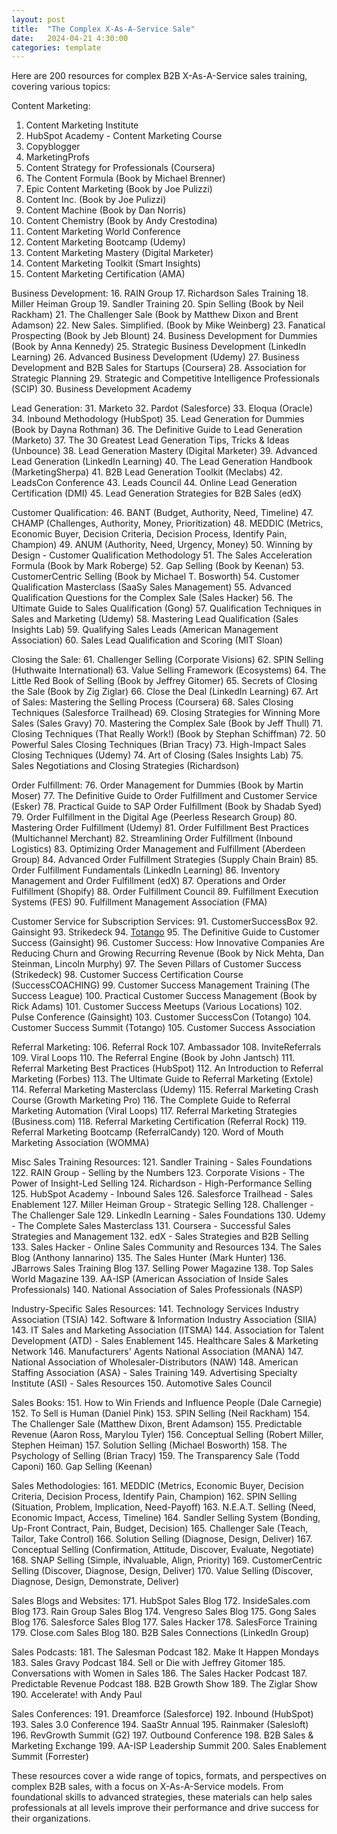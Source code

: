 ```yaml
---
layout: post
title:  "The Complex X-As-A-Service Sale"
date:   2024-04-21 4:30:00
categories: template
---
```


Here are 200 resources for complex B2B X-As-A-Service sales training, covering various topics:

Content Marketing:
1. Content Marketing Institute
2. HubSpot Academy - Content Marketing Course
3. Copyblogger
4. MarketingProfs
5. Content Strategy for Professionals (Coursera)
6. The Content Formula (Book by Michael Brenner)
7. Epic Content Marketing (Book by Joe Pulizzi)
8. Content Inc. (Book by Joe Pulizzi)
9. Content Machine (Book by Dan Norris)
10. Content Chemistry (Book by Andy Crestodina)
11. Content Marketing World Conference
12. Content Marketing Bootcamp (Udemy)
13. Content Marketing Mastery (Digital Marketer)
14. Content Marketing Toolkit (Smart Insights)
15. Content Marketing Certification (AMA)

Business Development:
16. RAIN Group
17. Richardson Sales Training
18. Miller Heiman Group
19. Sandler Training
20. Spin Selling (Book by Neil Rackham)
21. The Challenger Sale (Book by Matthew Dixon and Brent Adamson)
22. New Sales. Simplified. (Book by Mike Weinberg)
23. Fanatical Prospecting (Book by Jeb Blount)
24. Business Development for Dummies (Book by Anna Kennedy)
25. Strategic Business Development (LinkedIn Learning)
26. Advanced Business Development (Udemy)
27. Business Development and B2B Sales for Startups (Coursera)
28. Association for Strategic Planning
29. Strategic and Competitive Intelligence Professionals (SCIP)
30. Business Development Academy

Lead Generation:
31. Marketo
32. Pardot (Salesforce)
33. Eloqua (Oracle)
34. Inbound Methodology (HubSpot)
35. Lead Generation for Dummies (Book by Dayna Rothman)
36. The Definitive Guide to Lead Generation (Marketo)
37. The 30 Greatest Lead Generation Tips, Tricks & Ideas (Unbounce)
38. Lead Generation Mastery (Digital Marketer)
39. Advanced Lead Generation (LinkedIn Learning)
40. The Lead Generation Handbook (MarketingSherpa)
41. B2B Lead Generation Toolkit (Meclabs)
42. LeadsCon Conference
43. Leads Council
44. Online Lead Generation Certification (DMI)
45. Lead Generation Strategies for B2B Sales (edX)

Customer Qualification:
46. BANT (Budget, Authority, Need, Timeline)
47. CHAMP (Challenges, Authority, Money, Prioritization)
48. MEDDIC (Metrics, Economic Buyer, Decision Criteria, Decision Process, Identify Pain, Champion)
49. ANUM (Authority, Need, Urgency, Money)
50. Winning by Design - Customer Qualification Methodology
51. The Sales Acceleration Formula (Book by Mark Roberge)
52. Gap Selling (Book by Keenan)
53. CustomerCentric Selling (Book by Michael T. Bosworth)
54. Customer Qualification Masterclass (SaaSy Sales Management)
55. Advanced Qualification Questions for the Complex Sale (Sales Hacker)
56. The Ultimate Guide to Sales Qualification (Gong)
57. Qualification Techniques in Sales and Marketing (Udemy)
58. Mastering Lead Qualification (Sales Insights Lab)
59. Qualifying Sales Leads (American Management Association)
60. Sales Lead Qualification and Scoring (MIT Sloan)

Closing the Sale:
61. Challenger Selling (Corporate Visions)
62. SPIN Selling (Huthwaite International)
63. Value Selling Framework (Ecosystems)
64. The Little Red Book of Selling (Book by Jeffrey Gitomer)
65. Secrets of Closing the Sale (Book by Zig Ziglar)
66. Close the Deal (LinkedIn Learning)
67. Art of Sales: Mastering the Selling Process (Coursera)
68. Sales Closing Techniques (Salesforce Trailhead)
69. Closing Strategies for Winning More Sales (Sales Gravy)
70. Mastering the Complex Sale (Book by Jeff Thull)
71. Closing Techniques (That Really Work!) (Book by Stephan Schiffman)
72. 50 Powerful Sales Closing Techniques (Brian Tracy)
73. High-Impact Sales Closing Techniques (Udemy)
74. Art of Closing (Sales Insights Lab)
75. Sales Negotiations and Closing Strategies (Richardson)

Order Fulfillment:
76. Order Management for Dummies (Book by Martin Moser)
77. The Definitive Guide to Order Fulfillment and Customer Service (Esker)
78. Practical Guide to SAP Order Fulfillment (Book by Shadab Syed)
79. Order Fulfillment in the Digital Age (Peerless Research Group)
80. Mastering Order Fulfillment (Udemy)
81. Order Fulfillment Best Practices (Multichannel Merchant)
82. Streamlining Order Fulfillment (Inbound Logistics)
83. Optimizing Order Management and Fulfillment (Aberdeen Group)
84. Advanced Order Fulfillment Strategies (Supply Chain Brain)
85. Order Fulfillment Fundamentals (LinkedIn Learning)
86. Inventory Management and Order Fulfillment (edX)
87. Operations and Order Fulfillment (Shopify)
88. Order Fulfillment Council
89. Fulfillment Execution Systems (FES)
90. Fulfillment Management Association (FMA)

Customer Service for Subscription Services:
91. CustomerSuccessBox
92. Gainsight
93. Strikedeck
94. [Totango](https://blog.totango.com/)
95. The Definitive Guide to Customer Success (Gainsight)
96. Customer Success: How Innovative Companies Are Reducing Churn and Growing Recurring Revenue (Book by Nick Mehta, Dan Steinman, Lincoln Murphy)
97. The Seven Pillars of Customer Success (Strikedeck)
98. Customer Success Certification Course (SuccessCOACHING)
99. Customer Success Management Training (The Success League)
100. Practical Customer Success Management (Book by Rick Adams)
101. Customer Success Meetups (Various Locations)
102. Pulse Conference (Gainsight)
103. Customer SuccessCon (Totango)
104. Customer Success Summit (Totango)
105. Customer Success Association

Referral Marketing:
106. Referral Rock
107. Ambassador
108. InviteReferrals
109. Viral Loops
110. The Referral Engine (Book by John Jantsch)
111. Referral Marketing Best Practices (HubSpot)
112. An Introduction to Referral Marketing (Forbes)
113. The Ultimate Guide to Referral Marketing (Extole)
114. Referral Marketing Masterclass (Udemy)
115. Referral Marketing Crash Course (Growth Marketing Pro)
116. The Complete Guide to Referral Marketing Automation (Viral Loops)
117. Referral Marketing Strategies (Business.com)
118. Referral Marketing Certification (Referral Rock)
119. Referral Marketing Bootcamp (ReferralCandy)
120. Word of Mouth Marketing Association (WOMMA)

Misc Sales Training Resources:
121. Sandler Training - Sales Foundations
122. RAIN Group - Selling by the Numbers
123. Corporate Visions - The Power of Insight-Led Selling
124. Richardson - High-Performance Selling
125. HubSpot Academy - Inbound Sales
126. Salesforce Trailhead - Sales Enablement
127. Miller Heiman Group - Strategic Selling
128. Challenger - The Challenger Sale
129. LinkedIn Learning - Sales Foundations
130. Udemy - The Complete Sales Masterclass
131. Coursera - Successful Sales Strategies and Management
132. edX - Sales Strategies and B2B Selling
133. Sales Hacker - Online Sales Community and Resources
134. The Sales Blog (Anthony Iannarino)
135. The Sales Hunter (Mark Hunter)
136. JBarrows Sales Training Blog
137. Selling Power Magazine
138. Top Sales World Magazine
139. AA-ISP (American Association of Inside Sales Professionals)
140. National Association of Sales Professionals (NASP)

Industry-Specific Sales Resources:
141. Technology Services Industry Association (TSIA)
142. Software & Information Industry Association (SIIA)
143. IT Sales and Marketing Association (ITSMA)
144. Association for Talent Development (ATD) - Sales Enablement
145. Healthcare Sales & Marketing Network
146. Manufacturers' Agents National Association (MANA)
147. National Association of Wholesaler-Distributors (NAW)
148. American Staffing Association (ASA) - Sales Training
149. Advertising Specialty Institute (ASI) - Sales Resources
150. Automotive Sales Council

Sales Books:
151. How to Win Friends and Influence People (Dale Carnegie)
152. To Sell is Human (Daniel Pink)
153. SPIN Selling (Neil Rackham)
154. The Challenger Sale (Matthew Dixon, Brent Adamson)
155. Predictable Revenue (Aaron Ross, Marylou Tyler)
156. Conceptual Selling (Robert Miller, Stephen Heiman)
157. Solution Selling (Michael Bosworth)
158. The Psychology of Selling (Brian Tracy)
159. The Transparency Sale (Todd Caponi)
160. Gap Selling (Keenan)

Sales Methodologies:
161. MEDDIC (Metrics, Economic Buyer, Decision Criteria, Decision Process, Identify Pain, Champion)
162. SPIN Selling (Situation, Problem, Implication, Need-Payoff)
163. N.E.A.T. Selling (Need, Economic Impact, Access, Timeline)
164. Sandler Selling System (Bonding, Up-Front Contract, Pain, Budget, Decision)
165. Challenger Sale (Teach, Tailor, Take Control)
166. Solution Selling (Diagnose, Design, Deliver)
167. Conceptual Selling (Confirmation, Attitude, Discover, Evaluate, Negotiate)
168. SNAP Selling (Simple, iNvaluable, Align, Priority)
169. CustomerCentric Selling (Discover, Diagnose, Design, Deliver)
170. Value Selling (Discover, Diagnose, Design, Demonstrate, Deliver)

Sales Blogs and Websites:
171. HubSpot Sales Blog
172. InsideSales.com Blog
173. Rain Group Sales Blog
174. Vengreso Sales Blog
175. Gong Sales Blog
176. Salesforce Sales Blog
177. Sales Hacker
178. SalesForce Training
179. Close.com Sales Blog
180. B2B Sales Connections (LinkedIn Group)

Sales Podcasts:
181. The Salesman Podcast
182. Make It Happen Mondays
183. Sales Gravy Podcast
184. Sell or Die with Jeffrey Gitomer
185. Conversations with Women in Sales
186. The Sales Hacker Podcast
187. Predictable Revenue Podcast
188. B2B Growth Show
189. The Ziglar Show
190. Accelerate! with Andy Paul

Sales Conferences:
191. Dreamforce (Salesforce)
192. Inbound (HubSpot)
193. Sales 3.0 Conference
194. SaaStr Annual
195. Rainmaker (Salesloft)
196. RevGrowth Summit (G2)
197. Outbound Conference
198. B2B Sales & Marketing Exchange
199. AA-ISP Leadership Summit
200. Sales Enablement Summit (Forrester)

These resources cover a wide range of topics, formats, and perspectives on complex B2B sales, with a focus on X-As-A-Service models. From foundational skills to advanced strategies, these materials can help sales professionals at all levels improve their performance and drive success for their organizations.